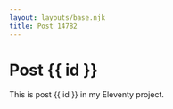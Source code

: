 ```yaml
---
layout: layouts/base.njk
title: Post 14782
---
```


# Post {{ id }}

This is post {{ id }} in my Eleventy project.
